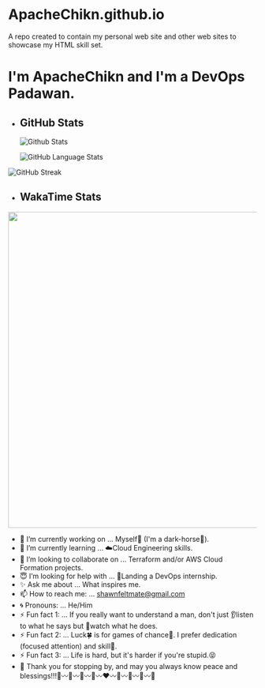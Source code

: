 # ApacheChikn.github.io
A repo created to contain my personal web site and other web sites to showcase my HTML skill set.

# I'm ApacheChikn and I'm a DevOps Padawan.

<!-- GITHUB STATS -->
- ## GitHub Stats
  ![Github Stats](https://awesome-github-stats.azurewebsites.net/user-stats/ApacheChikn?cardType=github&theme=midnight-purple&preferLogin=false)

  ![GitHub Language Stats](https://github-readme-stats.vercel.app/api/top-langs/?username=ApacheChikn&theme=midnight-purple)

<!-- ![Github Stats-ALTERNATIVE](https://github-readme-stats.vercel.app/api?username=ApacheChikn&theme=midnight-purple&show_icons=true) -->

  ![GitHub Streak](https://streak-stats.demolab.com?user=ApacheChikn&theme=midnight-purple&mode=weekly)

<!-- WAKATIME STATS -->
- ## WakaTime Stats
<!-- START_SECTION:waka ![WakaTime Stats](https://github-readme-stats.vercel.app/api/wakatime?username=ApacheChikn) END_SECTION:waka -->

  <p><img src="https://wakatime.com/share/@ApacheChikn/db6cfdb5-7d09-4de0-840a-d70c09b9d4a2.svg" height="640" width="840"></p>

<!--
### Hi there 👋

**ApacheChikn/ApacheChikn** is a ✨ _special_ ✨ repository because its `README.md` (this file) appears on your GitHub profile.

Here are some ideas to get you started:
-->

- 🍄 I’m currently working on ... Myself💎 (I'm a dark-horse🐎).
- 🌳 I’m currently learning ... ☁️Cloud Engineering skills.
- 👯 I’m looking to collaborate on ... Terraform and/or AWS Cloud Formation projects.
- 😇 I’m looking for help with ... 💪Landing a DevOps internship.
- ✨ Ask me about ... What inspires me.
- 📫 How to reach me: ... shawnfeltmate@gmail.com
- 🌀 Pronouns: ... He/Him
- ⚡ Fun fact 1: ... If you really want to understand a man, don't just 👂listen to what he says but 👀watch what he does.
- ⚡ Fun fact 2: ... Luck🍀 is for games of chance🎲. I prefer dedication (focused attention) and skill🎱.
- ⚡ Fun fact 3: ... Life is hard, but it's harder if you're stupid.😝
- 🌿 Thank you for stopping by, and may you always know peace and blessings!!!💚〰️💛〰️💙〰️💜〰️❤️〰️💜〰️💙〰️💛〰️💚

